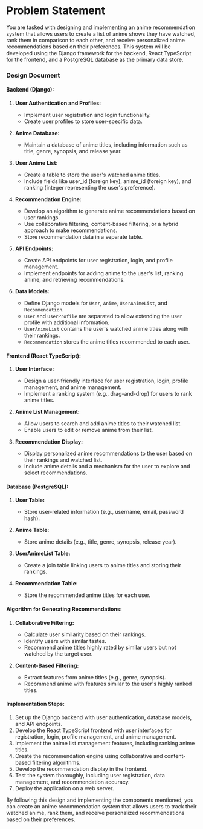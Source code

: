 # Problem Statement

You are tasked with designing and implementing an anime recommendation system that allows users to create a list of anime shows they have watched, rank them in comparison to each other, and receive personalized anime recommendations based on their preferences. This system will be developed using the Django framework for the backend, React TypeScript for the frontend, and a PostgreSQL database as the primary data store.

### Design Document

#### Backend (Django):

1. **User Authentication and Profiles:**
    - Implement user registration and login functionality.
    - Create user profiles to store user-specific data.

2. **Anime Database:**
    - Maintain a database of anime titles, including information such as title, genre, synopsis, and release year.

3. **User Anime List:**
    - Create a table to store the user's watched anime titles.
    - Include fields like user_id (foreign key), anime_id (foreign key), and ranking (integer representing the user's preference).

4. **Recommendation Engine:**
    - Develop an algorithm to generate anime recommendations based on user rankings.
    - Use collaborative filtering, content-based filtering, or a hybrid approach to make recommendations.
    - Store recommendation data in a separate table.

5. **API Endpoints:**
    - Create API endpoints for user registration, login, and profile management.
    - Implement endpoints for adding anime to the user's list, ranking anime, and retrieving recommendations.

6. **Data Models:**  
    - Define Django models for `User`, `Anime`, `UserAnimeList`, and `Recommendation`.
    - `User` and `UserProfile` are separated to allow extending the user profile with additional information.
    - `UserAnimeList` contains the user's watched anime titles along with their rankings.
    - `Recommendation` stores the anime titles recommended to each user.

#### Frontend (React TypeScript):

1. **User Interface:**
    - Design a user-friendly interface for user registration, login, profile management, and anime management.
    - Implement a ranking system (e.g., drag-and-drop) for users to rank anime titles.

2. **Anime List Management:**
    - Allow users to search and add anime titles to their watched list.
    - Enable users to edit or remove anime from their list.

3. **Recommendation Display:**
    - Display personalized anime recommendations to the user based on their rankings and watched list.
    - Include anime details and a mechanism for the user to explore and select recommendations.

#### Database (PostgreSQL):

1. **User Table:**
    - Store user-related information (e.g., username, email, password hash).

2. **Anime Table:** 
    - Store anime details (e.g., title, genre, synopsis, release year).

3. **UserAnimeList Table:**
    - Create a join table linking users to anime titles and storing their rankings.

4. **Recommendation Table:**
    - Store the recommended anime titles for each user.

#### Algorithm for Generating Recommendations:

1. **Collaborative Filtering:**
    - Calculate user similarity based on their rankings.
    - Identify users with similar tastes.
    - Recommend anime titles highly rated by similar users but not watched by the target user.

2. **Content-Based Filtering:**
    - Extract features from anime titles (e.g., genre, synopsis).
    - Recommend anime with features similar to the user's highly ranked titles.

#### Implementation Steps:

1. Set up the Django backend with user authentication, database models, and API endpoints.
2. Develop the React TypeScript frontend with user interfaces for registration, login, profile management, and anime management.
3. Implement the anime list management features, including ranking anime titles.
4. Create the recommendation engine using collaborative and content-based filtering algorithms.
5. Develop the recommendation display in the frontend.
6. Test the system thoroughly, including user registration, data management, and recommendation accuracy.
7. Deploy the application on a web server.

By following this design and implementing the components mentioned, you can create an anime recommendation system that allows users to track their watched anime, rank them, and receive personalized recommendations based on their preferences.